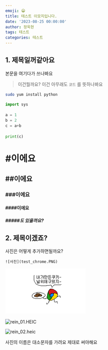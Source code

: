 ```yaml
---
emoji: 😀
title: 테스트 이모지입니다.
date: '2023-08-25 00:00:00'
author: 정욱현
tags: 테스트
categories: 테스트
---
```


## 1. 제목일꺼같아요

본문을 여기다가 쓰나봐요

> 이건뭘까요?
이건 아무래도 `코드` 를 뜻하나봐요

```bash
sudo yum install python
```

```python
import sys

a = 1
b = 2
c = a+b

print(c)
```

# #이에요
## ##이에요
### ###이에요
#### ####이에요
##### #####도 있을까요?


## 2. 제목이겠죠?


사진은 어떻게 추가하면될까요?
```
![사진](test_chrome.PNG)
```

![사진](test_chrome.PNG)

![rein_01.HEIC](rein_01.HEIC)

![rein_02.heic](rein_02.heic)

사진의 이름은 대소문자를 가려요 제대로 써야해요



```toc
```

